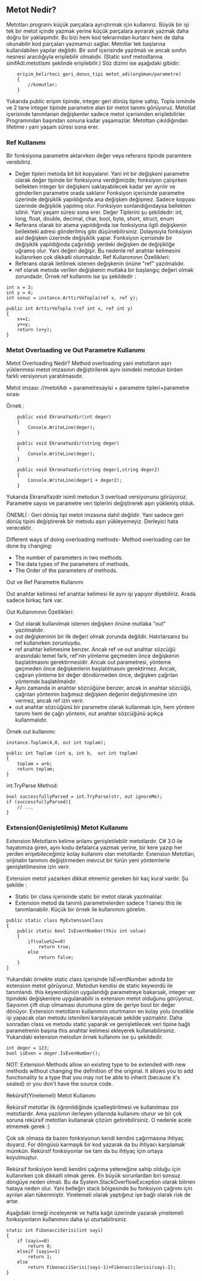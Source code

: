 ## Metot Nedir?
Metotları programı küçük parçalara ayrıştırmak için kullanırız. Büyük bir işi tek bir metot içinde yazmak yerine küçük parçalara ayırarak yazmak daha doğru bir yaklaşımdır.
Bu bizi hem kod tekrarından kurtarır hem de daha okunabilir kod parçaları yazmamızı sağlar. Metotlar tek başlarına kullanılabilen yapılar değildir. Bir sınıf içerisinde yazılmalı ve ancak sınıfın nesnesi aracılığıyla erişilebilir olmalıdır. (Static sınıf metodlarına sinifAdi.metotIsmi şeklinde erişilebilir.)
Söz dizimi ise aşağıdaki gibidir:
```
	erişim_belirteci geri_donus_tipi metot_adi(argüman/parametre)
	{
		//komutlar;
	}
```
Yukarıda public erişim tipinde, integer geri dönüş tipine sahip, Topla isminde ve 2 tane integer tipinde parametre alan bir metot tanımı görüyoruz.
Metotlat içerisinde tanımlanan değişkenler sadece metot içerisinden erişilebilirler. Programından başından sonuna kadar yaşamazlar. Metottan çıkıldığından lifetime ı yani yaşam süresi sona erer.

### Ref Kullanımı 
Bir fonksiyona parametre aktarırken değer veya referans tipinde paramtere verebiliriz.
* Değer tipleri metoda bit bit kopyalanır. Yani int bir değişkeni parametre olarak değer tipinde bir fonksiyona verdiğimizde; fonksiyon çalışırken bellekten integer bir değişkeni saklayabilecek kadar yer ayrılır ve gönderilen parametre orada saklanır Fonksiyon içerisinde parametre üzerinde değişiklik yapıldığında ana değişken değişmez. Sadece kopyası üzerinde değişiklik yapılmış olur. Fonksiyon sonlandığındaysa bellekten silinir. Yani yaşam süresi sona erer.
Değer Tiplerini şu şekildedir: int, long, float, double, decimal, char, bool, byte, short, struct, enum
* Referans olarak bir atama yapıldığında ise fonksiyona ilgili değişkenin bellekteki adresi gönderilmiş gibi düşünebilirsiniz. Dolayısıyla fonksiyon asıl değişken üzerinde değişiklik yapar. Fonksiyon içerisinde bir değişiklik yapıldığında çağırıldığı yerdeki değişken de değişikliğe uğramış olur. Yani değeri değişir. Bu nedenle ref anahtar kelimesini kullanırken çok dikkatli olunmalıdır.
Ref Kullanımının Özellikleri:
* Referans olarak iletilmek istenen değişkenin önüne "ref" yazılmalıdır.
* ref olarak metoda verilen değişkenin mutlaka bir başlangıç değeri olmak zorundadır.
Örnek ref kullanımı ise şu şekildedir :
```
int x = 3;
int y = 4;
int sonuc = instance.ArttırVeTopla(ref x, ref y);

public int ArttırVeTopla (ref int x, ref int y)
{
    x+=1;
    y+=y;
    return (x+y);
}
```

### Metot Overloading  ve Out Parametre Kullanımı 

Metot Overloading Nedir?
Method overloading yani metotların aşırı yüklenmesi metot imzasının değiştirilerek aynı isimdeki metodun birden farklı versiyonun yaratılmasıdır.

Metot imzası:
//metotAdı + parametresayisi + parametre tipleri+parametre sırası

Örnek :
```
    public void EkranaYazdir(int deger)
    {
        Console.WriteLine(deger);
    }

    public void EkranaYazdir(string deger)
    {
        Console.WriteLine(deger);
    }

    public void EkranaYazdir(string deger1,string deger2)
    {
        Console.WriteLine(deger1 + deger2);
    }
```
Yukarıda EkranaYazdir isimli metodun 3 overload versiyonunu görüyoruz. Parametre sayısı ve parametre veri tiplerini değiştirerek aşırı yüklemiş olduk.

ÖNEMLİ : Geri dönüş tipi metot imzasına dahil değildir. Yani sadece geri dönüş tipini değiştirerek bir metodu aşırı yükleyemeyiz. Derleyici hata verecektir.

Different ways of doing overloading methods- 
Method overloading can be done by changing:  
* The number of parameters in two methods.
* The data types of the parameters of methods.
* The Order of the parameters of methods.

Out ve Ref Parametre Kullanımı

Out anahtar kelimesi ref anahtar kelimesi ile aynı işi yapıyor diyebiliriz. Arada sadece birkaç fark var.

Out Kullanımının Özellikleri:
* Out olarak kullanılmak istenen değişken önüne mutlaka "out" yazılmalıdır.
* out değişkeninin bir ilk değeri olmak zorunda değildir. Hatırlarsanız bu ref kullanırken zorunluydu.
* ref anahtar kelimesine benzer. Ancak ref ve out anahtar sözcüğü arasındaki temel fark, ref'nin yönteme geçmeden önce değişkenin başlatılmasını gerektirmesidir. Ancak out parametresi, yönteme geçmeden önce değişkenlerin başlatılmasını gerektirmez. Ancak, çağıran yönteme bir değer döndürmeden önce, değişken çağrılan yöntemde başlatılmalıdır.
* Aynı zamanda in anahtar sözcüğüne benzer, ancak in anahtar sözcüğü, çağrılan yöntemin bağımsız değişken değerini değiştirmesine izin vermez, ancak ref izin verir.
* out anahtar sözcüğünü bir parametre olarak kullanmak için, hem yöntem tanımı hem de çağrı yöntemi, out anahtar sözcüğünü açıkça kullanmalıdır.

Örnek out kullanımı:
```
instance.Toplam(4,8, out int toplam);

public int Toplam (int a, int b,  out int toplam)
{
    toplam = a+b;
    return toplam;
}
```

int.TryParse Method:
```
bool successfullyParsed = int.TryParse(str, out ignoreMe);
if (successfullyParsed){
    // ...
}
```

### Extension(Genişletilmiş) Metot Kullanımı
Extension Metotların kelime anlamı genişletilebilir metotlardır. C# 3.0 ile hayatımıza giren, aynı kodu defalarca yazmak yerine, bir kere yazıp her yerden erişebileceğimiz kolay kullanımı olan metotlardır. Extension Metotları, orijinalin tanımını değiştirmeden mevcut bir türün yeni yöntemlerle genişletilmesine izin verir.

Extension metot yazarken dikkat etmemiz gereken bir kaç kural vardır.
 Şu şekilde :
* Static bir class içerisinde static bir metot olarak yazılmalılar.
* Extension metod da tanımlı parametrelerden sadece 1 tanesi this ile tanımlanabilir.
Küçük bir örnek ile kullanımını görelim.
```
public static class MyExtensionClass
{
    public static bool IsEventNumber(this int value)
    {
        if(value%2==0)
            return true;
        else
            return false;
    }
}
```
Yukarıdaki örnekte static class içerisinde IsEventNumber adında bir extension metot görüyoruz. Metodun kendisi de static keywordü ile tanımlandı. this keywordünün uygulandığı parametreye bakarsak, integer ver tipindeki değişkenlere uygulanabilir is extension metot olduğunu görüyoruz. Sayısının çift olup olmaması durumuna göre de geriye bool bir değer dönüyor.
Extension metotların kullanımını oturtmanın en kolay yolu öncelikle işi yapacak olan metodu istenileni karşılayacak şekilde yazmaktır. Daha sonradan class ve metodu static yaparak ve genişletilecek veri tipine bağlı parametrenin başına this anahtar kelimesi ekleyerek kullanabilirsiniz.
Yukarıdaki extension metodun örnek kullanımı ise şu şekildedir.
```
int deger = 123; 
bool isEven = deger.IsEvenNumber();
```

NOT: Extension Methods allow an existing type to be extended with new methods without changing the definition of the original. It allows you to add functionality to a type that you may not be able to inherit (because it's sealed) or you don't have the source code.

Rekürsif(Yinelemeli) Metot Kullanımı

Rekürsif metotlar ilk öğrenildiğinde içselleştirilmesi ve kullanılması zor metotlardır. Ama yazılımın ilerleyen yıllarında kullanımı oturur ve bir çok soruna rekürsif metotları kullanarak çözüm getirebilirsiniz. O nedenle acele etmemek gerek :)

Çok sık olmasa da bazen fonksiyonun kendi kendini çağırmasına ihtiyaç duyarız. For döngüsü karmaşık bir kod yazarak da bu ihtiyacı karşılamak mümkün. Rekürsif fonksiyonlar ise tam da bu ihtiyaç için ortaya koyulmuştur.

Rekürsif fonksiyon kendi kendini çağırma yeteneğine sahip olduğu için kullanırken çok dikkatli olmak gerek. En büyük sorunlardan biri sonsuz döngüye neden olmalı. Bu da System.StackOverflowException olarak bilinen hataya neden olur. Yani belleğin stack bölgesinde bu fonksiyon çağrımı için ayrılan alan tükenmiştir. Yinelemeli olarak yaptığınız işe bağlı olarak risk de artar.

Aşağıdaki örneği inceleyerek ve hatta kağıt üzerinde yazarak yinelemeli fonksiyonların kullanımını daha iyi oturtabilirsiniz.
```
static int FibonacciSerisi(int sayi)
{  
    if (sayi==0)
        return 0;
    elseif (sayi==1)
        return 1;
    else
        return FibonacciSerisi(sayi-1)+FibonacciSerisi(sayi-2);
}
```



